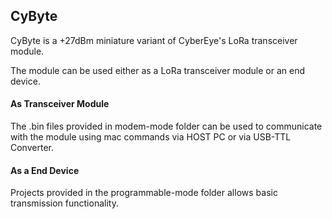 ## CyByte ##

CyByte is a +27dBm miniature variant of CyberEye's LoRa transceiver module.

The module can be used either as a LoRa transceiver module or an end device.

#### As Transceiver Module ####
The .bin files provided in modem-mode folder can be used to communicate with the module using mac commands via HOST PC or via USB-TTL Converter.

#### As a End Device ####
Projects provided in the programmable-mode folder allows basic transmission functionality.



